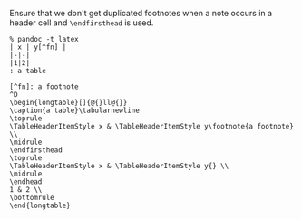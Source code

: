 Ensure that we don't get duplicated footnotes when
a note occurs in a header cell and `\endfirsthead`
is used.

```
% pandoc -t latex
| x | y[^fn] |
|-|-|
|1|2|
: a table

[^fn]: a footnote
^D
\begin{longtable}[]{@{}ll@{}}
\caption{a table}\tabularnewline
\toprule
\TableHeaderItemStyle x & \TableHeaderItemStyle y\footnote{a footnote} \\
\midrule
\endfirsthead
\toprule
\TableHeaderItemStyle x & \TableHeaderItemStyle y{} \\
\midrule
\endhead
1 & 2 \\
\bottomrule
\end{longtable}
```
